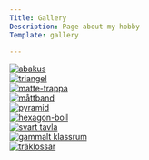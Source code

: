 ```yaml
---
Title: Gallery
Description: Page about my hobby
Template: gallery

---
```


<div class="photo"><a href="%base_url%/image/abacus.jpg">
<picture><source media="(min-width: 799px)" srcset="%base_url%/image/abacus.jpg?area=0,15,0,10&w=300&q=80" />
<source media="(min-width: 599px)" srcset="%base_url%/image/abacus.jpg?area=0,25,0,25&w=500&q=80" />
<img src="%base_url%/image/abacus.jpg?area=0,15,0,15&w=600" alt='abakus' >
</picture></a></div>

<div class="photo"><a href="image/triangle.jpg">
<picture><source media="(min-width: 799px)" srcset="image/triangle.jpg?area=0,5,0,5&w=500&q=80" />
<source media="(min-width: 599px)" 
srcset="image/triangle.jpg?area=10,30,0,20&w=500&q=80" />
<img src="image/triangle.jpg?area=15,25,0,10&w=600&q=80" alt='triangel' >
</picture></a></div>

<div class="photo"><a href="image/math-stairs.jpg">
<picture><source media="(min-width: 799px)" srcset="image/math-stairs.jpg?area=10,0,10,0w=300&q=80" />
<source media="(min-width: 599px)" srcset="image/math-stairs.jpg?area=10,0,10,0&w=500&q=80" />
<img src="image/math-stairs.jpg?area=20,0,10,0&w=600&q=80" alt='matte-trappa' >
</picture></a></div>

<div class="photo"><a href="image/measure.jpg">
<picture><source media="(min-width: 799px)" srcset="image/measure.jpg?area=10,15,0,15&w=300&q=80" />
<source media="(min-width: 599px)" srcset="image/measure.jpg?area=0,25,0,15&w=500&q=80" />
<img src="image/measure.jpg?area=10,15,0,15&w=600&q=80" alt='måttband' >
</picture></a></div>

<div class="photo"><a href="image/pyramid.jpg">
<picture><source media="(min-width: 799px)" srcset="image/pyramid.jpg?area=10,20,0,0&w=300&q=80" />
<source media="(min-width: 599px)" srcset="image/pyramid.jpg?area=15,35,0,10&w=500&q=80" />
<img src="image/pyramid.jpg?area=15,25,0,5&w=600&q=80" alt='pyramid' >
</picture></a></div>

<div class="photo"><a href="image/hexagon-ball.jpg">
<picture><source media="(min-width: 799px)" srcset="image/hexagon-ball.jpg?area=0,25,0,5&w=300&q=80" />
<source media="(min-width: 599px)" srcset="image/hexagon-ball.jpg?area=0,25,0,20&w=500&q=80" />
<img src="image/hexagon-ball.jpg?area=0,20,0,0&w=600&q=80" alt='hexagon-boll' >
</picture></a></div>

<div class="photo"><a href="image/blackboard.jpg">
<picture><source media="(min-width: 799px)" srcset="image/blackboard.jpg?area=0,20,0,20&w=300&q=80" />
<source media="(min-width: 599px)" srcset="image/blackboard.jpg?area=0,30,0,25&w=500&q=80" />
<img src="image/blackboard.jpg?area=0,20,0,20&w=600&q=80" alt='svart tavla' >
</picture></a></div>

<div class="photo"><a href="image/old-classroom.jpg">
<picture><source media="(min-width: 799px)" srcset="image/old-classroom.jpg?area=0,10,0,10&w=300&q=80" />
<source media="(min-width: 599px)" srcset="image/old-classroom.jpg?area=0,22,0,15&w=500&q=80" />
<img src="image/old-classroom.jpg?area=0,10,0,10&w=600&q=80" alt='gammalt klassrum' >
</picture></a></div>

<div class="photo"><a href="image/wooden-cubes.jpg">
<picture><source media="(min-width: 799px)" srcset="image/wooden-cubes.jpg?area=0,20,0,10&w=300&q=80" />
<source media="(min-width: 599px)" srcset="image/wooden-cubes.jpg?area=0,25,0,20&w=500&q=80" />
<img src="image/wooden-cubes.jpg?area=0,20,0,15&w=600&q=80" alt='träklossar' >
</picture></a></div>
